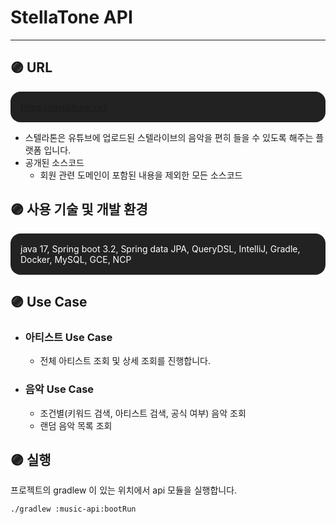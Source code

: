 #  StellaTone API

---

## 🟣 URL

<p style="background: #222; color : white; padding: 1rem; border-radius: 1rem">
    <a href="https://stellatone.xyz">https://stellatone.xyz</a>
</p>


- 스텔라톤은 유튜브에 업로드된 스텔라이브의 음악을 편히 들을 수 있도록 해주는 플랫폼 입니다.
- 공개된 소스코드
  - 회원 관련 도메인이 포함된 내용을 제외한 모든 소스코드

## 🟣 사용 기술 및 개발 환경

<p style="background: #222; color : white; padding: 1rem; border-radius: 1rem">
    java 17, Spring boot 3.2, Spring data JPA, QueryDSL, IntelliJ, Gradle, Docker, MySQL, GCE, NCP 
</p>

## 🟣 Use Case

- ### 아티스트 Use Case
  - 전체 아티스트 조회 및 상세 조회를 진행합니다.
  
- ### 음악 Use Case
  - 조건별(키워드 검색, 아티스트 검색, 공식 여부) 음악 조회
  - 랜덤 음악 목록 조회

## 🟣 실행
프로젝트의 gradlew 이 있는 위치에서 api 모듈을 실행합니다.

```bash
./gradlew :music-api:bootRun
```
